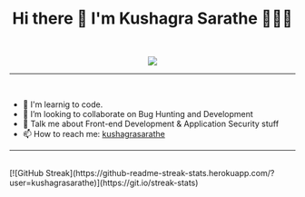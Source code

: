 <h1 align="center">Hi there 👋 I'm Kushagra Sarathe 👨🏻‍💻</h1>

  <br>
  
<p align="center">
  <img src="https://c.tenor.com/YUzRkMOL-3EAAAAC/programming-computer-frog.gif"/>
<!-- <img src="https://c.tenor.com/GfSX-u7VGM4AAAAC/coding.gif"/> -->
<!--   <img src="https://s.4cdn.org/image/title/115.gif"> -->
<!--   <img src="https://s.4cdn.org/image/title/100.gif"> -->
</p>

<hr>
<br>

- 🌱 I'm learnig to code.
- 👯 I’m looking to collaborate on Bug Hunting and Development
- 💬 Talk me about Front-end Development & Application Security stuff 
- 📫 How to reach me: [kushagrasarathe](https://twitter.com/kushagrasarathe)

<hr>
<br>
[![GitHub Streak](https://github-readme-streak-stats.herokuapp.com/?user=kushagrasarathe)](https://git.io/streak-stats)
